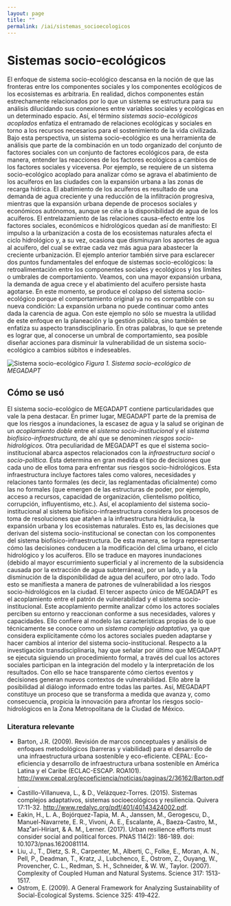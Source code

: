 ```yaml
---
layout: page
title: ""
permalink: /iai/sistemas_socioecologicos
---
```


# Sistemas socio-ecológicos

El enfoque de sistema socio-ecológico descansa en la noción de que las fronteras entre los componentes sociales y los componentes ecológicos de los ecosistemas es arbitraria. En realidad, dichos componentes están estrechamente relacionados por lo que un sistema se estructura para su análisis dilucidando sus conexiones entre variables sociales y ecológicas en un determinado espacio. Así, el término _sistemas socio-ecológicos acoplados_ enfatiza el entramado de relaciones ecológicas y sociales en torno a los recursos necesarios para el sostenimiento de la vida civilizada. Bajo esta perspectiva, un sistema socio-ecológico es una herramienta de análisis que parte de la combinación en un todo organizado del conjunto de factores sociales con un conjunto de factores ecológicos para, de esta manera, entender las reacciones de los factores ecológicos a cambios de los factores sociales y viceversa. Por ejemplo, se requiere de un sistema socio-ecológico acoplado para analizar cómo se agrava el abatimiento de los acuíferos en las ciudades con la expansión urbana a las zonas de recarga hídrica. El abatimiento de los acuíferos es resultado de una demanda de agua creciente y una reducción de la infiltración progresiva, mientras que la expansión urbana depende de procesos sociales y económicos autónomos, aunque se ciñe a la disponibilidad de agua de los acuíferos. El entrelazamiento de las relaciones causa-efecto entre los factores sociales, económicos e hidrológicos quedan así de manifiesto: El impulso a la urbanización a costa de los ecosistemas naturales afecta el ciclo hidrológico y, a su vez, ocasiona que disminuyan los aportes de agua al acuífero, del cual se extrae cada vez más agua para abastecer la creciente urbanización.
El ejemplo anterior también sirve para esclarecer dos puntos fundamentales del enfoque de sistemas socio-ecológicos: la retroalimentación entre los componentes sociales y ecológicos y los límites o umbrales de comportamiento. Veamos, con una mayor expansión urbana, la demanda de agua crece y el abatimiento del acuífero persiste hasta agotarse. En este momento, se produce el colapso del sistema socio-ecológico porque el comportamiento original ya no es compatible con su nueva condición: La expansión urbana no puede continuar como antes dada la carencia de agua. Con este ejemplo no sólo se muestra la utilidad de este enfoque en la planeación y la gestión pública, sino también se enfatiza su aspecto transdisciplinario. En otras palabras, lo que se pretende es lograr que, al conocerse un umbral de comportamiento, sea posible diseñar acciones para disminuir la vulnerabilidad de un sistema socio-ecológico a cambios súbitos e indeseables.


![Sistema socio-ecológico](/assets/proyectos_apc/iai/sistema_socio-ecologico.png)
_Figura 1. Sistema socio-ecológico de MEGADAPT_
<br>


## Cómo se usó

El sistema socio-ecológico de MEGADAPT contiene particularidades que vale la pena destacar. En primer lugar, MEGADAPT parte de la premisa de que los riesgos a inundaciones, la escasez de agua y la salud se originan de un _acoplamiento doble_ entre el _sistema socio-institucional_ y el _sistema biofísico-infraestructura,_ de ahí que se denominen _riesgos socio-hidrológicos._
Otra peculiaridad de MEGADAPT es que el sistema socio-institucional abarca aspectos relacionados con la _infraestructura social_ o _socio-política._ Ésta determina en gran medida el tipo de decisiones que cada uno de ellos toma para enfrentar sus riesgos socio-hidrológicos. Esta infraestructura incluye factores tales como valores, necesidades y relaciones tanto formales (es decir, las reglamentadas oficialmente) como las no formales (que emergen de las estructuras de poder, por ejemplo, acceso a recursos, capacidad de organización, clientelismo político, corrupción, influyentismo, etc.).
Así, el acoplamiento del sistema socio-institucional al sistema biofísico-infraestructura considera los procesos de toma de resoluciones que atañen a la infraestructura hidráulica, la expansión urbana y los ecosistemas naturales. Esto es, las decisiones que derivan del sistema socio-institucional se conectan con los componentes del sistema biofísico-infraestructura. De esta manera, se logra representar cómo las decisiones conducen a la modificación del clima urbano, el ciclo hidrológico y los acuíferos. Ello se traduce en mayores inundaciones (debido al mayor escurrimiento superficial y al incremento de la subsidencia causada por la extracción de agua subterránea), por un lado, y a la disminución de la disponibilidad de agua del acuífero, por otro lado. Todo esto se manifiesta a manera de patrones de vulnerabilidad a los riesgos socio-hidrológicos en la ciudad.
El tercer aspecto único de MEGADAPT es el acoplamiento entre el patrón de vulnerabilidad y el sistema socio-institucional. Este acoplamiento permite analizar cómo los actores sociales perciben su entorno y reaccionan conforme a sus necesidades, valores y capacidades. Ello confiere al modelo las características propias de lo que técnicamente se conoce como un _sistema complejo adaptativo,_ ya que considera explícitamente cómo los actores sociales pueden adaptarse y hacer cambios al interior del sistema socio-institucional.
Respecto a la investigación transdisciplinaria, hay que señalar por último que MEGADAPT se ejecuta siguiendo un procedimiento formal, a través del cual los actores sociales participan en la integración del modelo y la interpretación de los resultados. Con ello se hace transparente cómo ciertos eventos y decisiones generan nuevos contextos de vulnerabilidad. Ello abre la posibilidad al diálogo informado entre todas las partes. Así, MEGADAPT constituye un proceso que se transforma a medida que avanza y, como consecuencia, propicia la innovación para afrontar los riesgos socio-hidrológicos en la Zona Metropolitana de la Ciudad de México.

### Literatura relevante

* Barton, J.R. (2009). Revisión de marcos conceptuales y análisis de enfoques metodológicos (barreras y viabilidad) para el desarrollo de una infraestructura urbana sostenible y eco-eficiente. CEPAL: Eco-eficiencia y desarrollo de infraestructura urbana sostenible en América Latina y el Caribe (ECLAC-ESCAP. ROA101). http://www.cepal.org/ecoeficiencia/noticias/paginas/2/36162/Barton.pdf.
* Castillo-Villanueva, L., & D., Velázquez-Torres. (2015). Sistemas complejos adaptativos, sistemas socioecológicos y resiliencia. Quivera 17:11-32. http://www.redalyc.org/pdf/401/40143424002.pdf.
* Eakin, H., L. A., Bojórquez-Tapia, M. A., Janssen, M., Gerogescu, D., Manuel-Navarrete, E. R., Vivoni, A. E., Escalante, A., Baeza-Castro, M., Maz˚ari-Hiriart, & A. M., Lerner. (2017). Urban resilience efforts must consider social and political forces. PNAS 114(2): 186-189. doi: 10.1073/pnas.1620081114.
* Liu, J., T., Dietz, S. R., Carpenter, M., Alberti, C., Folke, E., Moran, A. N., Pell, P., Deadman, T., Kratz, J., Lubchenco, E., Ostrom, Z., Ouyang, W., Provencher, C. L., Redman, S. H., Schneider, & W. W., Taylor. (2007). Complexity of Coupled Human and Natural Systems. Science 317: 1513-1517.
* Ostrom, E. (2009). A General Framework for Analyzing Sustainability of Social-Ecological Systems. Science 325: 419‑422.

